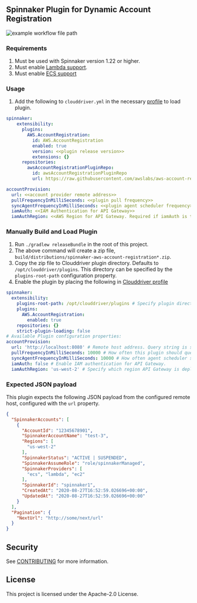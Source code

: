 ## Spinnaker Plugin for Dynamic Account Registration
![example workflow file path](https://github.com/awslabs/aws-account-registration-plugin-spinnaker/workflows/.github/workflows/ci.yml/badge.svg?branch=feature/integration-testing)


### Requirements
1. Must be used with Spinnaker version 1.22 or higher.
2. Must enable [Lambda support](https://kb.armory.io/s/article/AWS-Lambda-Custom-Webhook-Stages).
3. Must enable [ECS support](https://spinnaker.io/setup/install/providers/aws/aws-ecs/#clouddriver-yaml-properties)

### Usage
1. Add the following to `clouddriver.yml` in the necessary [profile](https://spinnaker.io/reference/halyard/custom/#custom-profiles) to load plugin.
```yaml
spinnaker:
    extensibility:
      plugins:
        AWS.AccountRegistration:
          id: AWS.AccountRegistration
          enabled: true
          version: <<plugin release version>>
          extensions: {}
      repositories:
        awsAccountRegistrationPluginRepo:
          id: awsAccountRegistrationPluginRepo
          url: https://raw.githubusercontent.com/awslabs/aws-account-registration-plugin-spinnaker/master/plugins.json

accountProvision:
  url: <<account provider remote address>>
  pullFrequencyInMilliSeconds: <<plugin pull frequency>>
  syncAgentFrequencyInMilliSeconds: <<plugin agent scheduler frequency>>
  iamAuth: <<IAM Authentication for API Gateway>>
  iamAuthRegion: <<AWS Region for API Gateway. Required if iamAuth is true>>
```

### Manually Build and Load Plugin
1. Run `./gradlew releaseBundle` in the root of this project. 
2. The above command will create a zip file, `build/distributions/spinnaker-aws-account-registration*.zip`.
3. Copy the zip file to Clouddriver plugin directory. Defaults to `/opt/clouddriver/plugins`. This directory can be specified by the `plugins-root-path` configuration property.
4. Enable the plugin by placing the following in [Clouddriver profile](https://spinnaker.io/reference/halyard/custom/#custom-profiles)


```yaml
spinnaker:
  extensibility:
    plugins-root-path: /opt/clouddriver/plugins # Specify plugin directory if necessary.
    plugins:
      AWS.AccountRegistration:
        enabled: true
    repositories: {}
    strict-plugin-loading: false
# Available Plugin configuration properties:
accountProvision:
  url: 'http://localhost:8080' # Remote host address. Query string is supported but must not include space characters.
  pullFrequencyInMilliSeconds: 10000 # How often this plugin should query the remote host.
  syncAgentFrequencyInMilliSeconds: 10000 # How often agent scheduler should run.
  iamAuth: false # Enable IAM authentication for API Gateway.
  iamAuthRegion: 'us-west-2' # Specify which region API Gateway is deployed. Required if `iamAuth` is enabled.
```


### Expected JSON payload
This plugin expects the following JSON payload from the configured remote host, configured with the `url` property.


```json
{
  "SpinnakerAccounts": [
    {
      "AccountId": "12345678901",
      "SpinnakerAccountName": "test-3",
      "Regions": [
        "us-west-2"
      ],
      "SpinnakerStatus": "ACTIVE | SUSPENDED",
      "SpinnakerAssumeRole": "role/spinnakerManaged",
      "SpinnakerProviders": [
        "ecs", "lambda", "ec2"
      ],
      "SpinnakerId": "spinnaker1",
      "CreatedAt": "2020-08-27T16:52:59.026696+00:00",
      "UpdatedAt": "2020-08-27T16:52:59.026696+00:00"
    }
  ],
  "Pagination": {
    "NextUrl": "http://some/next/url"
  }
}
```

## Security

See [CONTRIBUTING](CONTRIBUTING.md#security-issue-notifications) for more information.

## License

This project is licensed under the Apache-2.0 License.

